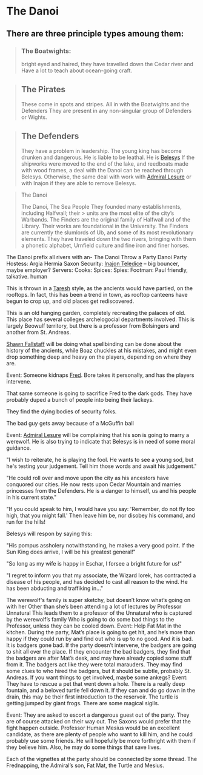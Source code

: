 # The Danoi

## There are three principle types amoung them:

> ### The Boatwights: 
> bright eyed and haired, they have travelled down the Cedar river and 
> Have a lot to teach about ocean-going craft.
    
> ## The Pirates
>  These come in spots and stripes. All in with the Boatwights and the Defenders
>  They are present in any non-singular group of Defenders or Wights. 

> ## The Defenders
> They have a problem in leadership. The young king has become drunken and dangerous. He is liable to be leathal. He is [Belesys](/p/belesys.md)
> If the shipworks were moved to the end of the lake, and reedboats made with wood frames, a deal with the Danoi can be reached through Belesys. Otherwise, the same deal with work with [Admiral Lesure](/p/lesure.md) or with Inajon if they are able to remove Belesys.

> The Danoi
> 
> The Danoi, The Sea People
> They founded many establishments, including Halfwall; their > units are the most elite of the city’s Warbands. 
> The Finders are the original family of Halfwall and of the Library. Their works are foundational in the University. The Finders are currently the slumlords of Ub, and some of its most revolutionary elements. They have traveled down the two rivers, bringing with them a phonetic alphabet, Urnfield culture and fine iron and finer horses.

The Danoi prefix all rivers with an-
The Danoi Throw a Party
Danoi Party
Hostess: Argia Hermia Saxon 
Security: [Inajon Teledice](/p/inajon.md) – big bouncer, maybe employer?
Servers:
Cooks:
Spices:
Spies:
Footman: Paul friendly, talkative. human

This is thrown in a [Taresh](/f/the_taresh.md) style, as the ancients would have partied, on the rooftops. In fact, this has been a trend in town, as rooftop canteens have begun to crop up, and old places get rediscovered.

This is an old hanging garden, completely recreating the palaces of old. This place has several colleges archelogocial departments involved. This is largely Beowulf territory, but there is a professor from Bolsingers and another from St. Andreas. 

[Shawn Fallstaff](/p/fallstaff.md) will be doing what spellbinding can be done about the history of the ancients, while Boaz chuckles at his mistakes, and might even drop something deep and heavy on the players, depending on where they are.

Event: Someone kidnaps [Fred](/p/fred.md). Bore takes it personally, and has the players intervene.

That same someone is going to sacrifice Fred to the dark gods. They have probably duped a bunch of people into being their lackeys.

They find the dying bodies of security folks.

The bad guy gets away because of a McGuffin ball

Event: [Admiral Lesure](/p/lesure.md) will be complaining that his son is going to marry a werewolf. He is also trying to indicate that Belesys is in need of some moral guidance.

"I wish to reiterate, he is playing the fool. He wants to see a young sod, but he's testing your judgement. Tell him those words and await his judgement."

"He could roll over and move upon the city as his ancestors have conquored our cities. He now rests upon Cedar Mountain and marries princesses from the Defenders. He is a danger to himself, us and his people in his current state."

"If you could speak to him, I would have you say: 'Remember, do not fly too high, that you might fall.' Then leave him be, nor disobey his command, and run for the hills!

Belesys will respon by saying this:

"His pompus assholery notwithstanding, he makes a very good point. If the Sun King does arrive, I will be his greatest general!"

"So long as my wife is happy in Eschar, I forsee a bright future for us!" 

"I regret to inform you that my associate, the Wizard Iorek, has contracted a disease of his people, and has decided to cast all reason to the wind. He has been abducting and traffiking in..."

The werewolf's family is super sketchy, but doesn’t know what’s going on with her
Other than she’s been attending a lot of lectures by Professor Unnatural
This leads them to a professor of the Unnatural who is captured by the werewolf’s family
Who is going to do some bad things to the Professor, unless they can be cooled down.
Event: Help Fat Mat in the kitchen. 
During the party, Mat’s place is going to get hit, and he’s more than happy if they could run by and find out who is up to no good. 
And it is bad. It is badgers gone bad. If the party doesn’t intervene, the badgers are going to shit all over the place.
If they encounter the bad badgers, they find that the badgers are after Mat’s desk, and may have already copied some stuff from it. The badgers act like they were total marauders. 
They may find some clues to who hired the badgers, but it should be subtle, probably St. Andreas. If you want things to get involved, maybe some ankegs?
Event: They have to rescue a pet that went down a hole. There is a really deep fountain, and a beloved turtle fell down it. 
If they can and do go down in the drain, this may be their first introduction to the reservoir.
The turtle is getting jumped by giant frogs. There are some magical sigils.


Event: They are asked to escort a dangerous guest out of the party. 
They are of course attacked on their way out. The Saxons would prefer that the fight happen outside. 
Professor Human Mesius would be an excellent candidate, as there are plenty of people who want to kill him, and he could probably use some friends.
He will hopefully be more forthright with them if they believe him. Also, he may do some things that save lives.

Each of the vignettes at the party should be connected by some thread. The Frednapping, the Admiral’s son, Fat Mat, the Turtle and Mesius.

